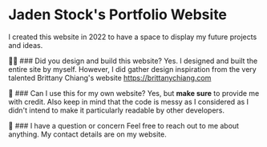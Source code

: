 # Jaden Stock's Portfolio Website
I created this website in 2022 to have a space to display my future projects and ideas.

👷‍♂️ ### Did you design and build this website?
Yes. I designed and built the entire site by myself. However, I did gather design inspiration from the very talented Brittany Chiang's website https://brittanychiang.com

🚀 ### Can I use this for my own website?
Yes, but **make sure** to provide me with credit. Also keep in mind that the code is messy as I considered as I didn't intend to make it particularly readable by other developers.

🙋 ### I have a question or concern
Feel free to reach out to me about anything. My contact details are on my website.
